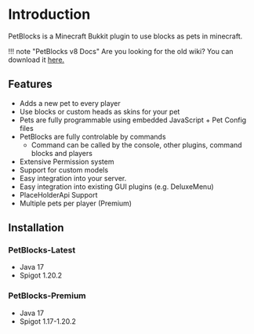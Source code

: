 # Introduction

PetBlocks is a Minecraft Bukkit plugin to use blocks as pets in minecraft.

!!! note "PetBlocks v8 Docs"
    Are you looking for the old wiki? You can download it [here.](https://shynixn.github.io/PetBlocks/8.0.0/wiki.zip)

## Features

* Adds a new pet to every player
* Use blocks or custom heads as skins for your pet
* Pets are fully programmable using embedded JavaScript + Pet Config files
* PetBlocks are fully controlable by commands
  * Command can be called by the console, other plugins, command blocks and players
* Extensive Permission system
* Support for custom models
* Easy integration into your server. 
* Easy integration into existing GUI plugins (e.g. DeluxeMenu)
* PlaceHolderApi Support
* Multiple pets per player (Premium)

## Installation

### PetBlocks-Latest

* Java 17 
* Spigot 1.20.2


### PetBlocks-Premium

* Java 17
* Spigot 1.17-1.20.2
